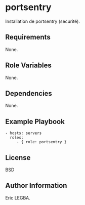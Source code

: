 portsentry
=========

Installation de portsentry (securité).

Requirements
------------

None.

Role Variables
--------------

None.

Dependencies
------------

None.

Example Playbook
----------------

    - hosts: servers
      roles:
         - { role: portsentry }

License
-------

BSD

Author Information
------------------

Eric LEGBA.
